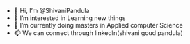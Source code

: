- 👋 Hi, I’m @ShivaniPandula
- 👀 I’m interested in Learning new things
- 🌱 I’m currently doing masters in Applied computer Science
- 📫 We can connect through linkedIn(shivani goud pandula)
